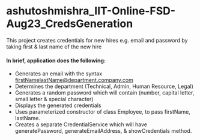 # ashutoshmishra_IIT-Online-FSD-Aug23_CredsGeneration
This project creates credentials for new hires e.g. email and password by taking first & last name of the new hire
#### In brief,  application  does the following:
* Generates an email with the syntax firstNamelastName@department.company.com
* Determines the department (Technical, Admin, Human Resource, Legal)
* Generates a random password which will contain (number, capital letter, small letter & special character)
* Displays the generated credentials
* Uses parameterized constructor of class Employee, to pass firstName, lastName.
* Creates a separate CredentialService which will have generatePassword, generateEmailAddress, & showCredentials method.
